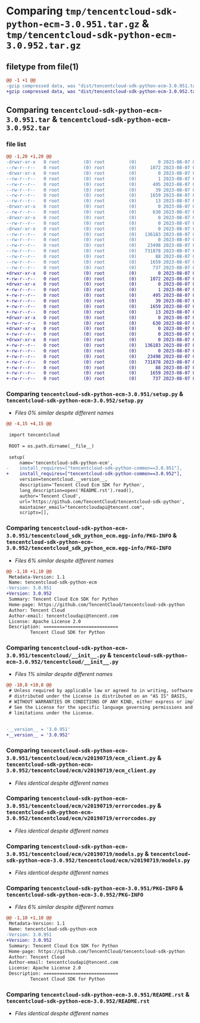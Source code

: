 # Comparing `tmp/tencentcloud-sdk-python-ecm-3.0.951.tar.gz` & `tmp/tencentcloud-sdk-python-ecm-3.0.952.tar.gz`

## filetype from file(1)

```diff
@@ -1 +1 @@
-gzip compressed data, was "dist/tencentcloud-sdk-python-ecm-3.0.951.tar", last modified: Mon Aug  7 00:26:11 2023, max compression
+gzip compressed data, was "dist/tencentcloud-sdk-python-ecm-3.0.952.tar", last modified: Mon Aug  7 08:53:05 2023, max compression
```

## Comparing `tencentcloud-sdk-python-ecm-3.0.951.tar` & `tencentcloud-sdk-python-ecm-3.0.952.tar`

### file list

```diff
@@ -1,20 +1,20 @@
-drwxr-xr-x   0 root         (0) root         (0)        0 2023-08-07 00:26:11.000000 tencentcloud-sdk-python-ecm-3.0.951/
--rw-r--r--   0 root         (0) root         (0)     1072 2023-08-07 00:26:11.000000 tencentcloud-sdk-python-ecm-3.0.951/setup.py
-drwxr-xr-x   0 root         (0) root         (0)        0 2023-08-07 00:26:11.000000 tencentcloud-sdk-python-ecm-3.0.951/tencentcloud_sdk_python_ecm.egg-info/
--rw-r--r--   0 root         (0) root         (0)        1 2023-08-07 00:26:11.000000 tencentcloud-sdk-python-ecm-3.0.951/tencentcloud_sdk_python_ecm.egg-info/dependency_links.txt
--rw-r--r--   0 root         (0) root         (0)      495 2023-08-07 00:26:11.000000 tencentcloud-sdk-python-ecm-3.0.951/tencentcloud_sdk_python_ecm.egg-info/SOURCES.txt
--rw-r--r--   0 root         (0) root         (0)       39 2023-08-07 00:26:11.000000 tencentcloud-sdk-python-ecm-3.0.951/tencentcloud_sdk_python_ecm.egg-info/requires.txt
--rw-r--r--   0 root         (0) root         (0)     1659 2023-08-07 00:26:11.000000 tencentcloud-sdk-python-ecm-3.0.951/tencentcloud_sdk_python_ecm.egg-info/PKG-INFO
--rw-r--r--   0 root         (0) root         (0)       13 2023-08-07 00:26:11.000000 tencentcloud-sdk-python-ecm-3.0.951/tencentcloud_sdk_python_ecm.egg-info/top_level.txt
-drwxr-xr-x   0 root         (0) root         (0)        0 2023-08-07 00:26:11.000000 tencentcloud-sdk-python-ecm-3.0.951/tencentcloud/
--rw-r--r--   0 root         (0) root         (0)      630 2023-08-07 00:26:11.000000 tencentcloud-sdk-python-ecm-3.0.951/tencentcloud/__init__.py
-drwxr-xr-x   0 root         (0) root         (0)        0 2023-08-07 00:26:11.000000 tencentcloud-sdk-python-ecm-3.0.951/tencentcloud/ecm/
--rw-r--r--   0 root         (0) root         (0)        0 2023-08-07 00:26:11.000000 tencentcloud-sdk-python-ecm-3.0.951/tencentcloud/ecm/__init__.py
-drwxr-xr-x   0 root         (0) root         (0)        0 2023-08-07 00:26:11.000000 tencentcloud-sdk-python-ecm-3.0.951/tencentcloud/ecm/v20190719/
--rw-r--r--   0 root         (0) root         (0)   136183 2023-08-07 00:26:11.000000 tencentcloud-sdk-python-ecm-3.0.951/tencentcloud/ecm/v20190719/ecm_client.py
--rw-r--r--   0 root         (0) root         (0)        0 2023-08-07 00:26:11.000000 tencentcloud-sdk-python-ecm-3.0.951/tencentcloud/ecm/v20190719/__init__.py
--rw-r--r--   0 root         (0) root         (0)    23498 2023-08-07 00:26:11.000000 tencentcloud-sdk-python-ecm-3.0.951/tencentcloud/ecm/v20190719/errorcodes.py
--rw-r--r--   0 root         (0) root         (0)   731878 2023-08-07 00:26:11.000000 tencentcloud-sdk-python-ecm-3.0.951/tencentcloud/ecm/v20190719/models.py
--rw-r--r--   0 root         (0) root         (0)       88 2023-08-07 00:26:11.000000 tencentcloud-sdk-python-ecm-3.0.951/setup.cfg
--rw-r--r--   0 root         (0) root         (0)     1659 2023-08-07 00:26:11.000000 tencentcloud-sdk-python-ecm-3.0.951/PKG-INFO
--rw-r--r--   0 root         (0) root         (0)      737 2023-08-07 00:26:11.000000 tencentcloud-sdk-python-ecm-3.0.951/README.rst
+drwxr-xr-x   0 root         (0) root         (0)        0 2023-08-07 08:53:05.000000 tencentcloud-sdk-python-ecm-3.0.952/
+-rw-r--r--   0 root         (0) root         (0)     1072 2023-08-07 08:53:05.000000 tencentcloud-sdk-python-ecm-3.0.952/setup.py
+drwxr-xr-x   0 root         (0) root         (0)        0 2023-08-07 08:53:05.000000 tencentcloud-sdk-python-ecm-3.0.952/tencentcloud_sdk_python_ecm.egg-info/
+-rw-r--r--   0 root         (0) root         (0)        1 2023-08-07 08:53:05.000000 tencentcloud-sdk-python-ecm-3.0.952/tencentcloud_sdk_python_ecm.egg-info/dependency_links.txt
+-rw-r--r--   0 root         (0) root         (0)      495 2023-08-07 08:53:05.000000 tencentcloud-sdk-python-ecm-3.0.952/tencentcloud_sdk_python_ecm.egg-info/SOURCES.txt
+-rw-r--r--   0 root         (0) root         (0)       39 2023-08-07 08:53:05.000000 tencentcloud-sdk-python-ecm-3.0.952/tencentcloud_sdk_python_ecm.egg-info/requires.txt
+-rw-r--r--   0 root         (0) root         (0)     1659 2023-08-07 08:53:05.000000 tencentcloud-sdk-python-ecm-3.0.952/tencentcloud_sdk_python_ecm.egg-info/PKG-INFO
+-rw-r--r--   0 root         (0) root         (0)       13 2023-08-07 08:53:05.000000 tencentcloud-sdk-python-ecm-3.0.952/tencentcloud_sdk_python_ecm.egg-info/top_level.txt
+drwxr-xr-x   0 root         (0) root         (0)        0 2023-08-07 08:53:05.000000 tencentcloud-sdk-python-ecm-3.0.952/tencentcloud/
+-rw-r--r--   0 root         (0) root         (0)      630 2023-08-07 08:53:05.000000 tencentcloud-sdk-python-ecm-3.0.952/tencentcloud/__init__.py
+drwxr-xr-x   0 root         (0) root         (0)        0 2023-08-07 08:53:05.000000 tencentcloud-sdk-python-ecm-3.0.952/tencentcloud/ecm/
+-rw-r--r--   0 root         (0) root         (0)        0 2023-08-07 08:53:05.000000 tencentcloud-sdk-python-ecm-3.0.952/tencentcloud/ecm/__init__.py
+drwxr-xr-x   0 root         (0) root         (0)        0 2023-08-07 08:53:05.000000 tencentcloud-sdk-python-ecm-3.0.952/tencentcloud/ecm/v20190719/
+-rw-r--r--   0 root         (0) root         (0)   136183 2023-08-07 08:53:05.000000 tencentcloud-sdk-python-ecm-3.0.952/tencentcloud/ecm/v20190719/ecm_client.py
+-rw-r--r--   0 root         (0) root         (0)        0 2023-08-07 08:53:05.000000 tencentcloud-sdk-python-ecm-3.0.952/tencentcloud/ecm/v20190719/__init__.py
+-rw-r--r--   0 root         (0) root         (0)    23498 2023-08-07 08:53:05.000000 tencentcloud-sdk-python-ecm-3.0.952/tencentcloud/ecm/v20190719/errorcodes.py
+-rw-r--r--   0 root         (0) root         (0)   731878 2023-08-07 08:53:05.000000 tencentcloud-sdk-python-ecm-3.0.952/tencentcloud/ecm/v20190719/models.py
+-rw-r--r--   0 root         (0) root         (0)       88 2023-08-07 08:53:05.000000 tencentcloud-sdk-python-ecm-3.0.952/setup.cfg
+-rw-r--r--   0 root         (0) root         (0)     1659 2023-08-07 08:53:05.000000 tencentcloud-sdk-python-ecm-3.0.952/PKG-INFO
+-rw-r--r--   0 root         (0) root         (0)      737 2023-08-07 08:53:05.000000 tencentcloud-sdk-python-ecm-3.0.952/README.rst
```

### Comparing `tencentcloud-sdk-python-ecm-3.0.951/setup.py` & `tencentcloud-sdk-python-ecm-3.0.952/setup.py`

 * *Files 0% similar despite different names*

```diff
@@ -4,15 +4,15 @@
 
 import tencentcloud
 
 ROOT = os.path.dirname(__file__)
 
 setup(
     name='tencentcloud-sdk-python-ecm',
-    install_requires=["tencentcloud-sdk-python-common==3.0.951"],
+    install_requires=["tencentcloud-sdk-python-common==3.0.952"],
     version=tencentcloud.__version__,
     description='Tencent Cloud Ecm SDK for Python',
     long_description=open('README.rst').read(),
     author='Tencent Cloud',
     url='https://github.com/TencentCloud/tencentcloud-sdk-python',
     maintainer_email="tencentcloudapi@tencent.com",
     scripts=[],
```

### Comparing `tencentcloud-sdk-python-ecm-3.0.951/tencentcloud_sdk_python_ecm.egg-info/PKG-INFO` & `tencentcloud-sdk-python-ecm-3.0.952/tencentcloud_sdk_python_ecm.egg-info/PKG-INFO`

 * *Files 6% similar despite different names*

```diff
@@ -1,10 +1,10 @@
 Metadata-Version: 1.1
 Name: tencentcloud-sdk-python-ecm
-Version: 3.0.951
+Version: 3.0.952
 Summary: Tencent Cloud Ecm SDK for Python
 Home-page: https://github.com/TencentCloud/tencentcloud-sdk-python
 Author: Tencent Cloud
 Author-email: tencentcloudapi@tencent.com
 License: Apache License 2.0
 Description: ============================
         Tencent Cloud SDK for Python
```

### Comparing `tencentcloud-sdk-python-ecm-3.0.951/tencentcloud/__init__.py` & `tencentcloud-sdk-python-ecm-3.0.952/tencentcloud/__init__.py`

 * *Files 1% similar despite different names*

```diff
@@ -10,8 +10,8 @@
 # Unless required by applicable law or agreed to in writing, software
 # distributed under the License is distributed on an "AS IS" BASIS,
 # WITHOUT WARRANTIES OR CONDITIONS OF ANY KIND, either express or implied.
 # See the License for the specific language governing permissions and
 # limitations under the License.
 
 
-__version__ = '3.0.951'
+__version__ = '3.0.952'
```

### Comparing `tencentcloud-sdk-python-ecm-3.0.951/tencentcloud/ecm/v20190719/ecm_client.py` & `tencentcloud-sdk-python-ecm-3.0.952/tencentcloud/ecm/v20190719/ecm_client.py`

 * *Files identical despite different names*

### Comparing `tencentcloud-sdk-python-ecm-3.0.951/tencentcloud/ecm/v20190719/errorcodes.py` & `tencentcloud-sdk-python-ecm-3.0.952/tencentcloud/ecm/v20190719/errorcodes.py`

 * *Files identical despite different names*

### Comparing `tencentcloud-sdk-python-ecm-3.0.951/tencentcloud/ecm/v20190719/models.py` & `tencentcloud-sdk-python-ecm-3.0.952/tencentcloud/ecm/v20190719/models.py`

 * *Files identical despite different names*

### Comparing `tencentcloud-sdk-python-ecm-3.0.951/PKG-INFO` & `tencentcloud-sdk-python-ecm-3.0.952/PKG-INFO`

 * *Files 6% similar despite different names*

```diff
@@ -1,10 +1,10 @@
 Metadata-Version: 1.1
 Name: tencentcloud-sdk-python-ecm
-Version: 3.0.951
+Version: 3.0.952
 Summary: Tencent Cloud Ecm SDK for Python
 Home-page: https://github.com/TencentCloud/tencentcloud-sdk-python
 Author: Tencent Cloud
 Author-email: tencentcloudapi@tencent.com
 License: Apache License 2.0
 Description: ============================
         Tencent Cloud SDK for Python
```

### Comparing `tencentcloud-sdk-python-ecm-3.0.951/README.rst` & `tencentcloud-sdk-python-ecm-3.0.952/README.rst`

 * *Files identical despite different names*

